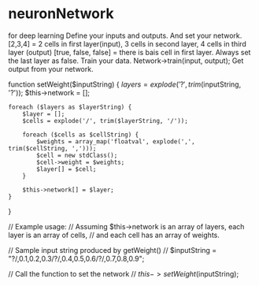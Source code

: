 # neuronNetwork
for deep learning
Define your inputs and outputs. 
And set your network.
[2,3,4] = 2 cells in first layer(input), 3 cells in second layer, 4 cells in third layer (output)
[true, false, false] = there is bais cell in first layer. Always set the last layer as false.
Train your data. Network->train(input, output); 
Get output from your network.

function setWeight($inputString) {
    $layers = explode('?', trim($inputString, '?'));
    $this->network = [];
    
    foreach ($layers as $layerString) {
        $layer = [];
        $cells = explode('/', trim($layerString, '/'));
        
        foreach ($cells as $cellString) {
            $weights = array_map('floatval', explode(',', trim($cellString, ',')));
            $cell = new stdClass();
            $cell->weight = $weights;
            $layer[] = $cell;
        }
        
        $this->network[] = $layer;
    }
}

// Example usage:
// Assuming $this->network is an array of layers, each layer is an array of cells, 
// and each cell has an array of weights.

// Sample input string produced by getWeight()
// $inputString = "?/,0.1,0.2,0.3/?/,0.4,0.5,0.6/?/,0.7,0.8,0.9";

// Call the function to set the network
// $this->setWeight($inputString);
